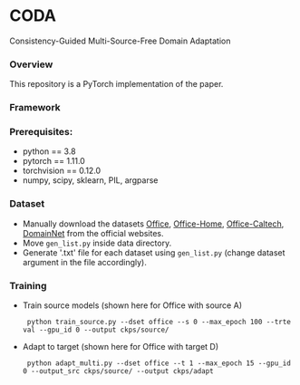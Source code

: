 # CODA
Consistency-Guided Multi-Source-Free Domain Adaptation  

### Overview
This repository is a PyTorch implementation of the paper.  

### Framework


### Prerequisites:
- python == 3.8
- pytorch == 1.11.0
- torchvision == 0.12.0
- numpy, scipy, sklearn, PIL, argparse

### Dataset
- Manually download the datasets [Office](https://drive.google.com/file/d/0B4IapRTv9pJ1WGZVd1VDMmhwdlE/view), [Office-Home](https://drive.google.com/file/d/0B81rNlvomiwed0V1YUxQdC1uOTg/view), [Office-Caltech](http://www.vision.caltech.edu/Image_Datasets/Caltech256/256_ObjectCategories.tar), [DomainNet](http://ai.bu.edu/M3SDA/) from the official websites.
- Move `gen_list.py` inside data directory.
- Generate '.txt' file for each dataset using `gen_list.py` (change dataset argument in the file accordingly).

### Training
- Train source models (shown here for Office with source A)

  ``` python train_source.py --dset office --s 0 --max_epoch 100 --trte val --gpu_id 0 --output ckps/source/``` 
- Adapt to target (shown here for Office with target D)

  ``` python adapt_multi.py --dset office --t 1 --max_epoch 15 --gpu_id 0 --output_src ckps/source/ --output ckps/adapt``` 
